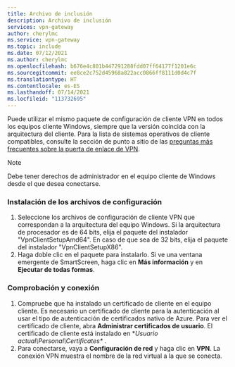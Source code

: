 ```yaml
---
title: Archivo de inclusión
description: Archivo de inclusión
services: vpn-gateway
author: cherylmc
ms.service: vpn-gateway
ms.topic: include
ms.date: 07/12/2021
ms.author: cherylmc
ms.openlocfilehash: b676e4c801b447291288fdd07ff64177f1201e6c
ms.sourcegitcommit: ee8ce2c752d45968a822acc0866ff8111d0d4c7f
ms.translationtype: HT
ms.contentlocale: es-ES
ms.lasthandoff: 07/14/2021
ms.locfileid: "113732695"
---
```

Puede utilizar el mismo paquete de configuración de cliente VPN en todos los equipos cliente Windows, siempre que la versión coincida con la arquitectura del cliente. Para la lista de sistemas operativos de cliente compatibles, consulte la sección de punto a sitio de las [preguntas más frecuentes sobre la puerta de enlace de VPN](../articles/vpn-gateway/vpn-gateway-vpn-faq.md#P2S).

>[!NOTE]
>Debe tener derechos de administrador en el equipo cliente de Windows desde el que desea conectarse.
>

### <a name="install-the-configuration-files"></a>Instalación de los archivos de configuración

1. Seleccione los archivos de configuración de cliente VPN que correspondan a la arquitectura del equipo Windows. Si la arquitectura de procesador es de 64 bits, elija el paquete del instalador "VpnClientSetupAmd64". En caso de que sea de 32 bits, elija el paquete del instalador "VpnClientSetupX86". 
1. Haga doble clic en el paquete para instalarlo. Si ve una ventana emergente de SmartScreen, haga clic en **Más información** y en **Ejecutar de todas formas**.

### <a name="verify-and-connect"></a>Comprobación y conexión

1. Compruebe que ha instalado un certificado de cliente en el equipo cliente. Es necesario un certificado de cliente para la autenticación al usar el tipo de autenticación de certificados nativo de Azure. Para ver el certificado de cliente, abra **Administrar certificados de usuario**. El certificado de cliente está instalado en **Usuario actual\Personal\Certificates\** .
1. Para conectarse, vaya a **Configuración de red** y haga clic en **VPN**. La conexión VPN muestra el nombre de la red virtual a la que se conecta.
